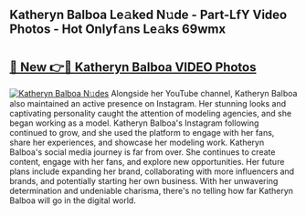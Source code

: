 ## Katheryn Balboa Le𝚊ked N𝚞de - Part-LfY Video Photos - Hot Onlyf𝚊ns Le𝚊ks 69wmx

# <h2><a href="http://ab2660.deff.icu/?id=Katheryn+Balboa">🔗 New 👉🔴 Katheryn Balboa VIDEO Photos</a></h2>

[![Katheryn Balboa N𝚞des](https://i.imgur.com/rIISA9y.gif)](http://ab2660.deff.icu/?id=Katheryn+Balboa)
Alongside her YouTube channel, Katheryn Balboa also maintained an active presence on Instagram. Her stunning looks and captivating personality caught the attention of modeling agencies, and she began working as a model. Katheryn Balboa's Instagram following continued to grow, and she used the platform to engage with her fans, share her experiences, and showcase her modeling work. Katheryn Balboa's social media journey is far from over. She continues to create content, engage with her fans, and explore new opportunities. Her future plans include expanding her brand, collaborating with more influencers and brands, and potentially starting her own business. With her unwavering determination and undeniable charisma, there's no telling how far Katheryn Balboa will go in the digital world.
